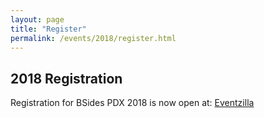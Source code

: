 ```yaml
---
layout: page
title: "Register"
permalink: /events/2018/register.html
---
```


## 2018 Registration

Registration for BSides PDX 2018 is now open at: [Eventzilla](http://bsidespdx2018.eventzilla.net/)
